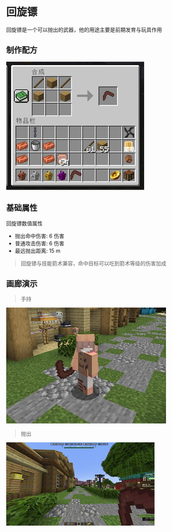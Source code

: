 # 回旋镖

回旋镖是一个可以抛出的武器，他的用途主要是前期发育与玩具作用

## 制作配方

<img src="./equi/boomerang/img/craft.jpg">

## 基础属性

回旋镖数值属性

* 抛出命中伤害: 6 伤害
* 普通攻击伤害: 6 伤害
* 最远抛出距离: 15 m

> 回旋镖与技能箭术兼容，命中目标可以吃到箭术等级的伤害加成

## 画廊演示

> 手持

<img src="./equi/boomerang/img/in_hand.jpg">

> 抛出

<img src="./equi/boomerang/img/ejection.gif">
